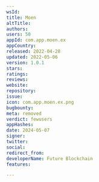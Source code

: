 ```yaml
---
wsId: 
title: Moen
altTitle: 
authors: 
users: 50
appId: com.app.moen.ex
appCountry: 
released: 2022-04-28
updated: 2022-05-06
version: 1.0.1
stars: 
ratings: 
reviews: 
website: 
repository: 
issue: 
icon: com.app.moen.ex.png
bugbounty: 
meta: removed
verdict: fewusers
appHashes: 
date: 2024-05-07
signer: 
twitter: 
social: 
redirect_from: 
developerName: Future Blockchain
features: 

---
```


